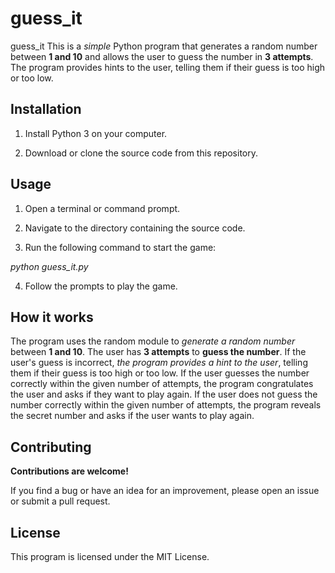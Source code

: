 # guess_it

guess_it
This is a _simple_ Python program that generates a random number between **1 and 10** and allows the user to guess the number in **3 attempts**. The program provides hints to the user, telling them if their guess is too high or too low.

## Installation

1. Install Python 3 on your computer.

2. Download or clone the source code from this repository.

## Usage

1. Open a terminal or command prompt.

2. Navigate to the directory containing the source code.

3. Run the following command to start the game:

_python guess_it.py_

4. Follow the prompts to play the game.

## How it works

The program uses the random module to _generate a random number_ between **1 and 10**. The user has **3 attempts** to **guess the number**. If the user's guess is incorrect, _the program provides a hint to the user_, telling them if their guess is too high or too low. If the user guesses the number correctly within the given number of attempts, the program congratulates the user and asks if they want to play again. If the user does not guess the number correctly within the given number of attempts, the program reveals the secret number and asks if the user wants to play again.

## Contributing

**Contributions are welcome!**

If you find a bug or have an idea for an improvement, please open an issue or submit a pull request.

## License

This program is licensed under the MIT License.
